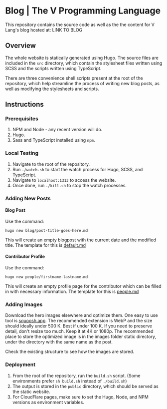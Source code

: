 # Blog | The V Programming Language

This repository contains the source code as well as the the content for V Lang's blog hosted at: LINK TO BLOG

## Overview

The whole website is statically generated using Hugo. The source files are included in the `src` directory, which contain the stylesheet files written using SCSS and the scripts written using TypeScript.

There are three convenience shell scripts present at the root of the repository, which help streamline the process of writing new blog posts, as well as modifying the stylesheets and scripts.

## Instructions

### Prerequisites

1. NPM and Node - any recent version will do.
2. Hugo.
3. Sass and TypeScript installed using `npm`.

### Local Testing

1. Navigate to the root of the repository.
2. Run `./watch.sh` to start the watch process for Hugo, SCSS, and TypeScript.
3. Navigate to `localhost:1313` to access the website.
4. Once done, run `./kill.sh` to stop the watch processes.

### Adding New Posts

#### Blog Post

Use the command:

```
hugo new blog/post-title-goes-here.md
```

This will create an empty blogpost with the current date and the modified title. The template for this is [default.md](archetypes/default.md)

#### Contributor Profile

Use the command:

```
hugo new people/firstname-lastname.md
```

This will create an empty profile page for the contributor which can be filled in with necessary information. The template for this is [people.md](archetypes/people.md)

### Adding Images

Download the hero images elsewhere and optimize them. One easy to use tool is [squoosh.app](https://squoosh.app/). The recommended extension is WebP and the size should ideally under 500 K. Best if under 100 K. If you need to preserve detail, don't resize too much. Keep it at 4K or 1080p. The recommended place to store the optimized image is in the images folder static directory, under the directory with the same name as the post.

Check the existing structure to see how the images are stored.

### Deployment

1. From the root of the repository, run the `build.sh` script. (Some environments prefer `sh build.sh` instead of `./build.sh`)
2. The output is stored in the `public` directory, which should be served as the static website.
3. For CloudFlare pages, make sure to set the Hugo, Node, and NPM versions as environment variables.
